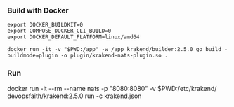 ### Build with Docker
```
export DOCKER_BUILDKIT=0                                                                                                                                                    
export COMPOSE_DOCKER_CLI_BUILD=0
export DOCKER_DEFAULT_PLATFORM=linux/amd64

docker run -it -v "$PWD:/app" -w /app krakend/builder:2.5.0 go build -buildmode=plugin -o plugin/krakend-nats-plugin.so .
```
### Run
docker run -it --rm --name nats -p "8080:8080" -v $PWD:/etc/krakend/ devopsfaith/krakend:2.5.0 run -c krakend.json